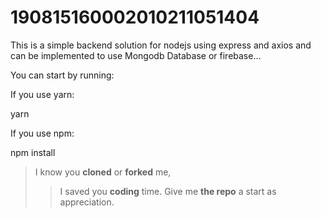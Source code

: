 # 190815160002010211051404

This is a simple backend solution for nodejs using express and axios and can be implemented to use Mongodb Database or firebase...

You can start by running:

If you use yarn:

yarn

If you use npm:

npm install

> I know you **cloned** or **forked** me,
>
> > I saved you **coding** time. Give me **the repo** a start as appreciation.
